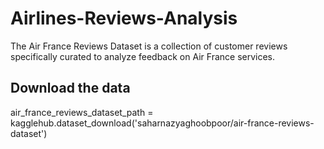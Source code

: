 # Airlines-Reviews-Analysis
The Air France Reviews Dataset is a collection of customer reviews specifically curated to analyze feedback on Air France services.

## Download the data
air_france_reviews_dataset_path = kagglehub.dataset_download('saharnazyaghoobpoor/air-france-reviews-dataset')
